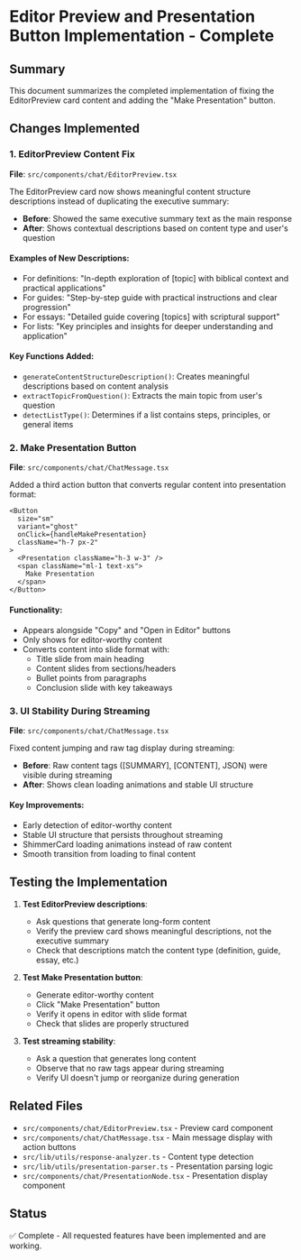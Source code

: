# Editor Preview and Presentation Button Implementation - Complete

## Summary
This document summarizes the completed implementation of fixing the EditorPreview card content and adding the "Make Presentation" button.

## Changes Implemented

### 1. EditorPreview Content Fix
**File**: `src/components/chat/EditorPreview.tsx`

The EditorPreview card now shows meaningful content structure descriptions instead of duplicating the executive summary:

- **Before**: Showed the same executive summary text as the main response
- **After**: Shows contextual descriptions based on content type and user's question

#### Examples of New Descriptions:
- For definitions: "In-depth exploration of [topic] with biblical context and practical applications"
- For guides: "Step-by-step guide with practical instructions and clear progression"
- For essays: "Detailed guide covering [topics] with scriptural support"
- For lists: "Key principles and insights for deeper understanding and application"

#### Key Functions Added:
- `generateContentStructureDescription()`: Creates meaningful descriptions based on content analysis
- `extractTopicFromQuestion()`: Extracts the main topic from user's question
- `detectListType()`: Determines if a list contains steps, principles, or general items

### 2. Make Presentation Button
**File**: `src/components/chat/ChatMessage.tsx`

Added a third action button that converts regular content into presentation format:

```tsx
<Button
  size="sm"
  variant="ghost"
  onClick={handleMakePresentation}
  className="h-7 px-2"
>
  <Presentation className="h-3 w-3" />
  <span className="ml-1 text-xs">
    Make Presentation
  </span>
</Button>
```

#### Functionality:
- Appears alongside "Copy" and "Open in Editor" buttons
- Only shows for editor-worthy content
- Converts content into slide format with:
  - Title slide from main heading
  - Content slides from sections/headers
  - Bullet points from paragraphs
  - Conclusion slide with key takeaways

### 3. UI Stability During Streaming
**File**: `src/components/chat/ChatMessage.tsx`

Fixed content jumping and raw tag display during streaming:

- **Before**: Raw content tags ([SUMMARY], [CONTENT], JSON) were visible during streaming
- **After**: Shows clean loading animations and stable UI structure

#### Key Improvements:
- Early detection of editor-worthy content
- Stable UI structure that persists throughout streaming
- ShimmerCard loading animations instead of raw content
- Smooth transition from loading to final content

## Testing the Implementation

1. **Test EditorPreview descriptions**:
   - Ask questions that generate long-form content
   - Verify the preview card shows meaningful descriptions, not the executive summary
   - Check that descriptions match the content type (definition, guide, essay, etc.)

2. **Test Make Presentation button**:
   - Generate editor-worthy content
   - Click "Make Presentation" button
   - Verify it opens in editor with slide format
   - Check that slides are properly structured

3. **Test streaming stability**:
   - Ask a question that generates long content
   - Observe that no raw tags appear during streaming
   - Verify UI doesn't jump or reorganize during generation

## Related Files
- `src/components/chat/EditorPreview.tsx` - Preview card component
- `src/components/chat/ChatMessage.tsx` - Main message display with action buttons
- `src/lib/utils/response-analyzer.ts` - Content type detection
- `src/lib/utils/presentation-parser.ts` - Presentation parsing logic
- `src/components/chat/PresentationNode.tsx` - Presentation display component

## Status
✅ Complete - All requested features have been implemented and are working.
